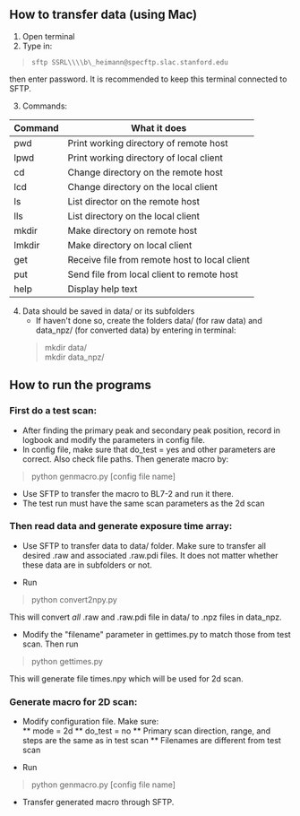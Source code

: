 ## How to transfer data (using Mac)
1. Open terminal
2. Type in:    
> `sftp SSRL\\\\b\_heimann@specftp.slac.stanford.edu`   

then enter password. It is recommended to keep this terminal connected
to SFTP.
   
3. Commands: 

Command | What it does
------- | --------
 pwd    | Print working directory of remote host    
 lpwd   | Print working directory of local client    
 cd     | Change directory on the remote host    
 lcd    | Change directory on the local client    
 ls     | List director on the remote host    
 lls    | List directory on the local client    
 mkdir  | Make directory on remote host    
 lmkdir | Make directory on local client    
 get    | Receive file from remote host to local client    
 put    | Send file from local client to remote host    
 help   | Display help text    

4. Data should be saved in data/ or its subfolders 
    * If haven't done so, create the folders data/ (for raw data)
    and data\_npz/ (for converted data) by entering in terminal:   
    > mkdir data/     
    > mkdir data\_npz/


## How to run the programs
### First do a test scan:
* After finding the primary peak and secondary peak position,
record in logbook and modify the parameters in config file.     
* In config file, make sure that do\_test = yes and other parameters
are correct. Also check file paths. Then generate macro by:   
> python genmacro.py [config file name]    
* Use SFTP to transfer the macro to BL7-2 and run it there.  
* The test run must have the same scan parameters as the 2d scan

### Then read data and generate exposure time array:
* Use SFTP to transfer data to data/ folder. Make sure to transfer
all desired .raw and associated .raw.pdi files. It does not matter
whether these data are in subfolders or not.

* Run

> python convert2npy.py   

This will convert *all* .raw and .raw.pdi file in data/ to .npz files
in data\_npz.

* Modify the "filename" parameter in gettimes.py to match those from
test scan. Then run  

> python gettimes.py

This will generate file times.npy which will be used for 2d scan.


### Generate macro for 2D scan:
* Modify configuration file. Make sure:   
    ** mode = 2d
    ** do\_test = no
    ** Primary scan direction, range, and steps are the same as in 
       test scan
    ** Filenames are different from test scan

* Run

> python genmacro.py [config file name] 

* Transfer generated macro through SFTP.
